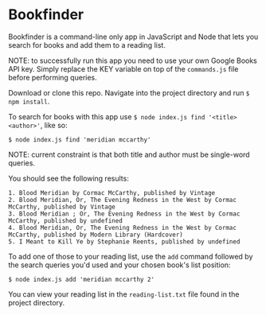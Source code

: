 # Bookfinder 

Bookfinder is a command-line only app in JavaScript and Node that lets you search for books and add them to a reading list.

NOTE: to successfully run this app you need to use your own Google Books API key. Simply replace the KEY variable on top of the `commands.js` file before performing queries.

Download or clone this repo. Navigate into the project directory and run `$ npm install`.

To search for books with this app use `$ node index.js find '<title> <author>'`, like so:

```
$ node index.js find 'meridian mccarthy'
```

NOTE: current constraint is that both title and author must be single-word queries.

You should see the following results:

```
1. Blood Meridian by Cormac McCarthy, published by Vintage
2. Blood Meridian, Or, The Evening Redness in the West by Cormac McCarthy, published by Vintage
3. Blood Meridian ; Or, The Evening Redness in the West by Cormac McCarthy, published by undefined
4. Blood Meridian, Or, The Evening Redness in the West by Cormac McCarthy, published by Modern Library (Hardcover)
5. I Meant to Kill Ye by Stephanie Reents, published by undefined
```

To add one of those to your reading list, use the `add` command followed by the search queries you'd used and your chosen book's list position:

```
$ node index.js add 'meridian mccarthy 2'
```

You can view your reading list in the `reading-list.txt` file found in the project directory.